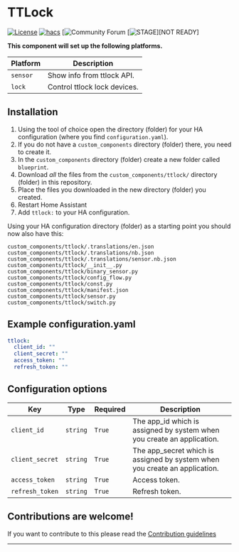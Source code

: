 # TTLock

[![License][license-shield]](LICENSE.md)
[![hacs][hacsbadge]][hacs]
[![Community Forum][forum-shield]
[![STAGE][stage-shield]][NOT READY]


**This component will set up the following platforms.**

Platform | Description
-- | --
`sensor` | Show info from ttlock API.
`lock` | Control ttlock lock devices.

## Installation

1. Using the tool of choice open the directory (folder) for your HA configuration (where you find `configuration.yaml`).
2. If you do not have a `custom_components` directory (folder) there, you need to create it.
3. In the `custom_components` directory (folder) create a new folder called `blueprint`.
4. Download _all_ the files from the `custom_components/ttlock/` directory (folder) in this repository.
5. Place the files you downloaded in the new directory (folder) you created.
6. Restart Home Assistant
7. Add `ttlock:` to your HA configuration.

Using your HA configuration directory (folder) as a starting point you should now also have this:

```text
custom_components/ttlock/.translations/en.json
custom_components/ttlock/.translations/nb.json
custom_components/ttlock/.translations/sensor.nb.json
custom_components/ttlock/__init__.py
custom_components/ttlock/binary_sensor.py
custom_components/ttlock/config_flow.py
custom_components/ttlock/const.py
custom_components/ttlock/manifest.json
custom_components/ttlock/sensor.py
custom_components/ttlock/switch.py
```

## Example configuration.yaml

```yaml
ttlock:
  client_id: ""
  client_secret: ""
  access_token: ""
  refresh_token: ""
```

## Configuration options

Key | Type | Required | Description
-- | -- | -- | --
`client_id` | `string` | `True` | The app_id which is assigned by system when you create an application.
`client_secret` | `string` | `True` | The app_secret which is assigned by system when you create an application.
`access_token` | `string` | `True` | Access token.
`refresh_token` | `string` | `True` | Refresh token.

## Contributions are welcome!

If you want to contribute to this please read the [Contribution guidelines](CONTRIBUTING.md)

***
[stage-shield]: https://img.shields.io/badge/community-forum-brightred.svg?style=for-the-badge
[blueprint]: https://github.com/custom-components/blueprint
[buymecoffee]: https://www.buymeacoffee.com/ludeeus
[buymecoffeebadge]: https://img.shields.io/badge/buy%20me%20a%20coffee-donate-yellow.svg?style=for-the-badge
[commits-shield]: https://img.shields.io/github/commit-activity/y/custom-components/blueprint.svg?style=for-the-badge
[commits]: https://github.com/custom-components/blueprint/commits/master
[hacs]: https://github.com/custom-components/hacs
[hacsbadge]: https://img.shields.io/badge/HACS-Custom-orange.svg?style=for-the-badge
[discord]: https://discord.gg/Qa5fW2R
[discord-shield]: https://img.shields.io/discord/330944238910963714.svg?style=for-the-badge
[exampleimg]: example.png
[forum-shield]: https://img.shields.io/badge/community-forum-brightgreen.svg?style=for-the-badge
[forum]: https://community.home-assistant.io/
[license-shield]: https://img.shields.io/github/license/custom-components/blueprint.svg?style=for-the-badge
[maintenance-shield]: https://img.shields.io/badge/maintainer-Joakim%20Sørensen%20%40ludeeus-blue.svg?style=for-the-badge
[releases-shield]: https://img.shields.io/github/release/custom-components/blueprint.svg?style=for-the-badge
[releases]: https://github.com/custom-components/blueprint/releases

